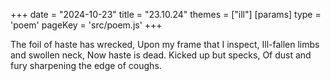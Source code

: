 +++
date = "2024-10-23"
title = "23.10.24"
themes = ["ill"]
[params]
  type = 'poem'
  pageKey = 'src/poem.js'
+++

The foil of haste has wrecked,
Upon my frame that I inspect,
Ill-fallen limbs and swollen neck,
Now haste is dead. Kicked up but specks,
Of dust and fury sharpening the edge of coughs.
